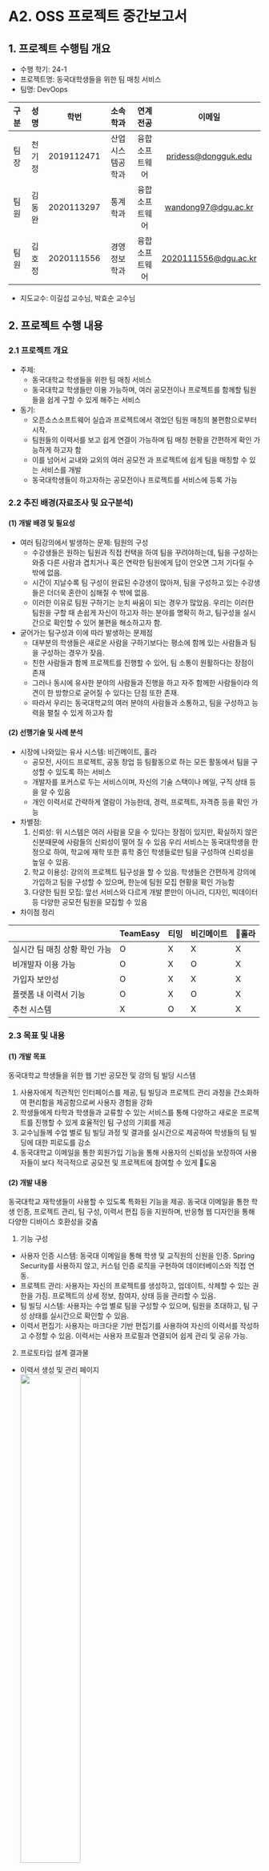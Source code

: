 # A2. OSS 프로젝트 중간보고서

## 1. 프로젝트 수행팀 개요

- 수행 학기: 24-1
- 프로젝트명: 동국대학생들을 위한 팀 매칭 서비스
- 팀명: DevOops

| 구분 |  성명  |    학번    |     소속학과     |    연계전공    |        이메일        |
|:----:|:------:|:----------:|:----------------:|:--------------:|:--------------------:|
| 팀장 | 천기정 | 2019112471 | 산업시스템공학과 | 융합소프트웨어 | pridess@dongguk.edu  |
| 팀원 | 김동완 | 2020113297 | 통계학과         | 융합소프트웨어 | wandong97@dgu.ac.kr  |
| 팀원 | 김호정 | 2020111556 | 경영정보학과     | 융합소프트웨어 | 2020111556@dgu.ac.kr |  

* 지도교수: 이길섭 교수님, 박효순 교수님

## 2. 프로젝트 수행 내용  

### 2.1 프로젝트 개요

- 주제: 
    - 동국대학교 학생들을 위한 팀 매칭 서비스
    - 동국대학교 학생들만 이용 가능하며, 여러 공모전이나 프로젝트를 함께할 팀원들을 쉽게 구할 수 있게 해주는 서비스
- 동기: 
    - 오픈소스소프트웨어 실습과 프로젝트에서 겪었던 팀원 매칭의 불편함으로부터 시작. 
    - 팀원들의 이력서를 보고 쉽게 연결이 가능하며 팀 매칭 현황을 간편하게 확인 가능하게 하고자 함
    -  이를 넘어서 교내와 교외의 여러 공모전 과 프로젝트에 쉽게 팀을 매칭할 수 있는 서비스를 개발
    - 동국대학생들이 하고자하는 공모전이나 프로젝트를 서비스에 등록 가능

### 2.2 추진 배경(자료조사 및 요구분석)  

#### (1) 개발 배경 및 필요성  

- 여러 팀강의에서 발생하는 문제: 팀원의 구성
    - 수강생들은 원하는 팀원과 직접 컨택을 하여 팀을 꾸려야하는데, 팀을 구성하는 와중 다른 사람과 겹치거나 혹은 연락한 팀원에게 답이 안오면 그저 기다릴 수 밖에 없음.
    - 시간이 지날수록 팀 구성이 완료된 수강생이 많아져, 팀을 구성하고 있는 수강생들은 더더욱 혼란이 심해질 수 밖에 없음. 
    - 이러한 이유로 팀원 구하기는 눈치 싸움이 되는 경우가 많았음. 우리는 이러한 팀원을 구할 때 손쉽게 자신이 하고자 하는 분야를 명확히 하고, 팀구성을 실시간으로 확인할 수 있어 불편을 해소하고자 함.
- 굳어가는 팀구성과 이에 따라 발생하는 문제점
    - 대부분의 학생들은 새로운 사람을 구하기보다는 평소에 함께 있는 사람들과 팀을 구성하는 경우가 잦음. 
    - 친한 사람들과 함께 프로젝트를 진행할 수 있어, 팀 소통이 원활하다는 장점이 존재
    - 그러나 동시에 유사한 분야의 사람들과 진행을 하고 자주 함께한 사람들이라 의견이 한 방향으로 굳어질 수 있다는 단점 또한 존재. 
    - 따라서 우리는 동국대학교의 여러 분야의 사람들과 소통하고, 팀을 구성하고 능력을 펼칠 수 있게 하고자 함


#### (2) 선행기술 및 사례 분석  

- 시장에 나와있는 유사 시스템: 비긴메이트, 홀라
    - 공모전, 사이드 프로젝트, 공동 창업 등 팀활동으로 하는 모든 활동에서 팀을 구성할 수 있도록 하는 서비스
    - 개발자를 포커스로 두는 서비스이며, 자신의 기술 스택이나 메일, 구직 상태 등을 알 수 있음
    - 개인 이력서로 간략하게 열람이 가능한데, 경력, 프로젝트, 자격증 등을 확인 가능
- 차별점:
    1. 신뢰성: 위 시스템은 여러 사람을 모을 수 있다는 장점이 있지만, 확실하지 않은 신분때문에 사람들의 신뢰성이 떨어 질 수 있음 우리 서비스는 동국대학생을 한정으로 하여, 학교에 재학 또한 휴학 중인 학생들로만 팀을 구성하여 신뢰성을 높일 수 있음. 
    2. 학교 이용성: 강의의 프로젝트 팀구성을 할 수 있음. 학생들은 간편하게 강의에 가입하고 팀을 구성할 수 있으며, 한눈에 팀원 모집 현황을 확인 가능함
    3. 다양한 팀원 모집: 앞선 서비스와 다르게 개발 뿐만이 아니라, 디자인, 빅데이터 등 다양한 공모전 팀원을 모집할 수 있음
- 차이점 정리

|                               | TeamEasy | 티밍 | 비긴메이트 | 홀라 |
|-------------------------------|----------|------|------------|------|
| 실시간 팀 매칭 상황 확인 가능 |     O    |   X  |      X     |   X  |
| 비개발자 이용 가능            |     O    |   X  |      O     |   X  |
| 가입자 보안성                 |     O    |   X  |      X     |   X  |
| 플랫폼 내 이력서 기능         |     O    |   X  |      O     |   X  |
| 추천 시스템                   |     X    |   O  |      X     |   X  |


### 2.3 목표 및 내용  

#### (1) 개발 목표  

동국대학교 학생들을 위한 웹 기반 공모전 및 강의 팀 빌딩 시스템
1. 사용자에게 직관적인 인터페이스를 제공, 팀 빌딩과 프로젝트 관리 과정을 간소화하여 편리함을 제공함으로써 사용자 경험을 강화
2. 학생들에게 타학과 학생들과 교류할 수 있는 서비스를 통해 다양하고 새로운 프로젝트를 진행할 수 있게 효율적인 팀 구성의 기회를 제공
3. 교수님들께 수업 별로 팀 빌딩 과정 및 결과를 실시간으로 제공하여 학생들의 팀 빌딩에 대한 피로도를 감소
4. 동국대학교 이메일을 통한 회원가입 기능을 통해 사용자의 신뢰성을 보장하여 사용자들이 보다 적극적으로 공모전 및 프로젝트에 참여할 수 있게 도움


#### (2) 개발 내용  

 동국대학교 재학생들이 사용할 수 있도록 특화된 기능을 제공. 동국대 이메일을 통한 학생 인증, 프로젝트 관리, 팀 구성, 이력서 편집 등을 지원하며, 반응형 웹 디자인을 통해 다양한 디바이스 호환성을 갖춤
1. 기능 구성
  - 사용자 인증 시스템: 동국대 이메일을 통해 학생 및 교직원의 신원을 인증. Spring Security를 사용하지 않고, 커스텀 인증 로직을 구현하여 데이터베이스와 직접 연동.
  - 프로젝트 관리: 사용자는 자신의 프로젝트를 생성하고, 업데이트, 삭제할 수 있는 권한을 가짐. 프로젝트의 상세 정보, 참여자, 상태 등을 관리할 수 있음.
  - 팀 빌딩 시스템: 사용자는 수업 별로 팀을 구성할 수 있으며, 팀원을 초대하고, 팀 구성 상태를 실시간으로 확인할 수 있음.
  - 이력서 편집기: 사용자는 마크다운 기반 편집기를 사용하여 자신의 이력서를 작성하고 수정할 수 있음. 이력서는 사용자 프로필과 연결되어 쉽게 관리 및 공유 가능.


2. 프로토타입 설계 결과물
  - 이력서 생성 및 관리 페이지
<br><img src="https://github.com/CSID-DGU/2024-1-OSSProj-DevOops-02/assets/162280740/a38c5974-cf00-4fe0-b305-e064f06fb7a8" width="50%"><br>

  - 수업별 팀원 모집 메인 페이지
<br><img src="https://github.com/CSID-DGU/2024-1-OSSProj-DevOops-02/assets/162280740/e65de896-3ff3-45f9-be4f-46ecffad00e7" width="50%">

  - 수업별 팀원 모집 상세 페이지
<br><img src="https://github.com/CSID-DGU/2024-1-OSSProj-DevOops-02/assets/162280740/f5b61347-9b3b-4dc8-84cc-9ea6eb3401da" width="50%"><br>

- 백엔드 설계
<br><img src="https://github.com/CSID-DGU/2024-1-OSSProj-DevOops-02/assets/162280740/678f4582-c283-44cb-9d71-abfaf83d85b8" width="50%"><br>
(그림 1) 전체적인 시스템 구조
<br>
<img src="https://github.com/CSID-DGU/2024-1-OSSProj-DevOops-02/assets/162280740/c75c8555-6c6a-4d29-a099-02d3c3b89947" width="50%"><br>
(그림 2) 유스케이스 다이어그램
<br><img src="https://github.com/CSID-DGU/2024-1-OSSProj-DevOops-02/assets/162280740/f241c868-ddde-4f73-87d4-372185110fb8" width="50%"><br>
(그림 3) 프로젝트 전체 구조
<br>
<img src="https://private-user-images.githubusercontent.com/126745176/329831724-2ad7fd1d-d74f-471b-92b5-14349aa30a92.png?jwt=eyJhbGciOiJIUzI1NiIsInR5cCI6IkpXVCJ9.eyJpc3MiOiJnaXRodWIuY29tIiwiYXVkIjoicmF3LmdpdGh1YnVzZXJjb250ZW50LmNvbSIsImtleSI6ImtleTUiLCJleHAiOjE3MTU0OTc2NDEsIm5iZiI6MTcxNTQ5NzM0MSwicGF0aCI6Ii8xMjY3NDUxNzYvMzI5ODMxNzI0LTJhZDdmZDFkLWQ3NGYtNDcxYi05MmI1LTE0MzQ5YWEzMGE5Mi5wbmc_WC1BbXotQWxnb3JpdGhtPUFXUzQtSE1BQy1TSEEyNTYmWC1BbXotQ3JlZGVudGlhbD1BS0lBVkNPRFlMU0E1M1BRSzRaQSUyRjIwMjQwNTEyJTJGdXMtZWFzdC0xJTJGczMlMkZhd3M0X3JlcXVlc3QmWC1BbXotRGF0ZT0yMDI0MDUxMlQwNzAyMjFaJlgtQW16LUV4cGlyZXM9MzAwJlgtQW16LVNpZ25hdHVyZT1jMzkyMmEyNjgxN2ZjZWRkMTc5NzI4YzUyNDk4YmVmMjE3YTBhM2IwYTMzNDgwY2M1MGM5MTZmMzBlNzBmMDQ3JlgtQW16LVNpZ25lZEhlYWRlcnM9aG9zdCZhY3Rvcl9pZD0wJmtleV9pZD0wJnJlcG9faWQ9MCJ9.NEiN3mQIvE4aqPmRZZJhy3U4sixx5eGJkgYy58lMXTc" >
<br>(그림 4.1) 프로젝트 팀매칭 시퀸스 다이어그램
<br>
<img src = "https://private-user-images.githubusercontent.com/126745176/329831744-f8141bd3-c27a-4708-837d-72416c916b60.png?jwt=eyJhbGciOiJIUzI1NiIsInR5cCI6IkpXVCJ9.eyJpc3MiOiJnaXRodWIuY29tIiwiYXVkIjoicmF3LmdpdGh1YnVzZXJjb250ZW50LmNvbSIsImtleSI6ImtleTUiLCJleHAiOjE3MTU0OTc2NDEsIm5iZiI6MTcxNTQ5NzM0MSwicGF0aCI6Ii8xMjY3NDUxNzYvMzI5ODMxNzQ0LWY4MTQxYmQzLWMyN2EtNDcwOC04MzdkLTcyNDE2YzkxNmI2MC5wbmc_WC1BbXotQWxnb3JpdGhtPUFXUzQtSE1BQy1TSEEyNTYmWC1BbXotQ3JlZGVudGlhbD1BS0lBVkNPRFlMU0E1M1BRSzRaQSUyRjIwMjQwNTEyJTJGdXMtZWFzdC0xJTJGczMlMkZhd3M0X3JlcXVlc3QmWC1BbXotRGF0ZT0yMDI0MDUxMlQwNzAyMjFaJlgtQW16LUV4cGlyZXM9MzAwJlgtQW16LVNpZ25hdHVyZT1lYmQ3M2E1NWYzNTk2Y2UxMTc3Nzk5Y2M5OTQwYjViNmZjMGJjMjNiYjNmZjQwZDgxNDE0NDM4MDI3YTQ5ZWEzJlgtQW16LVNpZ25lZEhlYWRlcnM9aG9zdCZhY3Rvcl9pZD0wJmtleV9pZD0wJnJlcG9faWQ9MCJ9.94ttPofH_LGE80Hmq2r31mJgT82GxZEz0Rtk1sn5ew8">
<br>(그림 4.1) 이력서 작성 시퀸스 다이어그램


3. 기능 상세 소개
    1.  프로젝트 및 팀 빌딩 기능
        -  직접 구현 vs 외부 API 사용
            - 직접 구현: 
                - Spring Boot를 사용하여 팀 빌딩 로직과 프로젝트 관리 기능을 완전히 커스터마이즈. 특정 요구사항에 맞게 탄력적으로 기능을 추가하거나 수정할 수 있음.
            - 외부 API 사용: 
                - Asana, Trello 등의 외부 프로젝트 관리 도구의 API를 연동하여 기능을 구현. 개발 시간을 단축시킬 수 있지만, 플랫폼에 종속될 수 있고, 모든 학교 요구사항을 만족시키지 못할 수 있음.
        - 선택된 솔루션: 직접 구현
            - 학교 환경에 특화된 맞춤형 기능 제공과 통제 가능한 시스템을 위해 직접 구현을 선택. 
            - 시스템의 유연성과 독립성을 보장하며, 학생 데이터의 보안과 개인정보 보호를 더욱 철저히 관리할 수 있음.
    2. 이력서 관리 기능
        - 단순 저장 vs 인터렉티브 편집
            - 단순 저장: 
                - 사용자가 작성한 이력서를 PDF나 DOCX 형태로 업로드 및 저장만 가능.
            - 인터랙티브 편집: 
                - 사용자가 웹 인터페이스에서 직접 이력서를 편집하고 포맷팅할 수 있는 동적인 편집 도구를 제공.
        - 선택된 솔루션: 인터렉티브 편집
            - 사용자 경험을 우선시하고, 편집의 용이성 및 접근성을 제공하기 위해 인터랙티브 편집 기능을 도입. 
            - 사용자가 자신의 이력서를 보다 쉽게 관리하고, 언제든지 수정할 수 있는 유연성을 제공한다는 이점이 존재.
    3. 재학생 인증 방법
        - Spring Security 기반 인증 vs. 동국대 이메일 인증 (Google OAuth)
            - Spring Security 기반 인증 : 
                - Spring Security는 광범위한 보안 요구사항에 대응하기 위해 매우 유연하고 확장 가능한 구조를 제공. 
                - 개발자가 완전히 제어할 수 있어 내부 시스템과의 통합이 용이
                -  구현 초기에 시간과 자원이 많이 소요.
            - 동국대학교 이메일 인증 (Google OAuth) :  
                - Google의 OAuth 서비스는 국제적으로 인정받은 인증 표준을 따름
                - 사용자는 동국대학교 제공 이메일로 쉽게 로그인할 수 있으며, 인증 과정이 사용자에게 친숙. 
                - 빠르고 간편한 구현이 가능하여 개발 시간을 절약할 수 있음.
        - 선택된 솔루션 : 동국대학교 이메일 인증 (Google OAuth)
            - 교내 이메일 시스템과의 통합을 고려할 때, Google OAuth를 사용한 동국대학교 이메일 인증은 사용자 인증의 편리함과 보안을 동시에 보장. 
            - 특히 학생과 교직원이 이미 동국대 이메일 계정을 사용하고 있기 때문에, 별도의 인증 수단을 도입하는 것보다는 기존의 구조를 활용하는 것이 효과적임.
4. 배포 옵션
  - AWS Elastic Beanstalk vs. AWS EC2
      - AWS Elastic Beanstalk : 
            - 자동화된 서버 환경 구성, 스케일링 및 관리 기능을 제공. 
            - 배포, 운영, 스케일링이 통합된 인터페이스를 통해 보다 쉬운 관리를 가능하게 함.
            - EC2에 비해 관리 부담을 줄이고, 애플리케이션에 더 집중할 수 있음.
        - AWS EC2 : 
            - 더 세밀한 서버 환경 제어가 가능하지만, 운영 및 유지 관리에 대한 부담이 증가. 
            - Elastic Beanstalk보다 관리가 복잡하고 시간이 많이 소요.
  - 선택된 솔루션 : AWS Elastic Beanstalk
    - 애플리케이션의 트래픽에 따라 자동으로 리소스를 조정하는 오토 스케일링이 가능하여 비용 절감 효과를 제공하며, 좀 더 간편한 배포 과정으로 개발자의 피로도를 감소시켜준다.
#### (4) 설계의 현실적 제한요소(제약조건)
  - AWS Elastic Beanstalk와 같은 관리형 서비스를 사용하여 AWS freetier 계정의 인프라 및 리소스 비용을 최소화하고, 관리 부담을 줄이는 방향으로 구성.
  - 오픈 소스 도구와 프레임워크를 우선적으로 사용하여 라이선스 비용을 줄임.
  - GitHub을 사용하여 소스 코드 관리 및 버전 관리를 체계적으로 수행.


#### (5) 개발 환경
- 최종 설계 결과물의 구현 수단
  - 개발환경: Mac OS, Window
  - 개발기술: Java, Spring Boot, React, AWS Elasticbeanstalk, Github Action, Docker, MySQL, Figma
  - IDE : IntelliJ, VS code
  - 협업툴 : Notion, Discord, Slack
### 2.4 기대효과
- 팀 구성 프로젝트를 하는 학생: 
    - 오픈 소스 프로젝트를 비롯한 여러 캡스톤 프로젝트들은 팀단위로 진행하나 이외 강의들은 랜덤 지정이나 자유 구성의 방식을 통해 진행. 
    - 랜덤 진행은 개개인의 능력을 고려하지 못하고, 자유 구성은 친구들과 구성을 할 가능성이 매우 높음. 
    - 우리 서비스를 통해 팀을 구성하게 된다면, 수강생 중 서로를 보완해 줄 수 있는 팀원을 만나 더 퀄리티 높은 프로젝트를 진행 할 수 있게 됨.
- 교수님: 
    -  학생 개개인의 능력을 펼치기 쉽지 않은 프로젝트 수업때문에 많은 고민
    - 우리 서비스를 통해 간편하게 팀을 구성하고, 퀄리티 높은 프로젝트를 받아 볼 수 있게 됨.
- 공모전과 프로젝트의 퀄리티 향상: 
    - 학생들은 보다 다양한 팀원들을 만나며, 서로 선영향을 주며 발전하고 성장할 수 있음. 
    - 이를 통해 공모전들에서 동국대학교 학생들의 프로젝트 퀄리티가 향상되고, 선의의 경쟁을 통해 더 발전된 결과물을 얻을 수 있음
#### (6) 현재 진행 상황
1. 백엔드
    - ERD 설계:
        - 기존 설계의 문제점 발견:
            - 기존에 사용하던 DB에서 다대다 매핑관계를 줄이기 위하여 추가 관계 테이블을 구축한 것은 옳게 되었으나, 하나의 관계를 2개로 나누어 표현됨
        - 따라서, 기존 DB 설계도를 재구성하고, 관계 테이블을 정리함
        - 추가적인 이력서, 강의를 관리하기 위해 각각의 테이블을 추가하고 다대다 매핑의 경우 관계 테이블 정의
        <br>
        <img src = "https://github.com/CSID-DGU/2024-1-OSSProj-DevOops-02/assets/126745176/85c99608-8c4b-44dc-af61-aad9d10b6197"> <br>
    - API 명세:
        - 백과 프론트의 원활한 소통을 위해 api 명세를 정의
        - 레퍼런스로 사용한 코드를 확인해본 결과, 대부분의 코드가 비어있는 것을 확인
        - 따라서, 기존 api를 모두 버리고 새롭게 api를 구성함
        - notion을 이용하여, 각 api의 기능과 작동을 상세히 설명함
        <br> <img src = "https://github.com/CSID-DGU/2024-1-OSSProj-DevOops-02/assets/126745176/2b603bae-b6e9-44e2-899d-4dc57da9a7db"> <br>
    - 데이터베이스 연결 문제 해결:
        - 프로젝트에 포함된 오픈소스 소프트웨어에서 사용하는 데이터베이스 연결 설정이 포함된 yml 파일이 .gitignore 파일에 의해 버전 관리에서 제외되었음
        - 문제를 해결하기 위해 MySQL Workbench를 사용하여 테스트용 데이터베이스를 새로 생성
        - 또한, Spring Boot 프레임워크에서 새로운 yml 파일을 생성하고 이를 통해 데이터베이스와의 연결을 성공적으로 구성함
        <br> <img src ="https://github.com/CSID-DGU/2024-1-OSSProj-DevOops-02/assets/126745176/8d280a78-e37e-4925-9d83-02d18a4eec81"> <br>
    - 백엔드 로직 구성 진행중
2. 프론트
    - 오픈소스 기능 복구: 
        - 문제점: 오픈소스 코드의 기능적으로 손상된 부분이 다수 존재 (필터링, 알고리즘, 로그인 등)
        - 해결: TeamEasy에게 불필요한 기능을 제거하고 필요한 필터링과같은 기능들 복구
    - 코드 리팩토링:
        - 문제점:  기존의 오픈소스는 TeamEasy와 기능적인 목표와 코드의 차이가 존재
        - 해결: TeamEasy의 목표와 기능에 맞도록 코드를 리팩토링
    - 차별점 기능 추가:
        1.  한눈에 보기 쉬운 상세페이지
            - 수강생들의 skill을 한눈에 확인가능
            - 실시간으로 표시되는 팀구성 현황
            - 다운로드가 필요없는 이력서
        2. 이력서 기능 구현
            - 위지윅(WYSIWYG) 을 통한 간편한 사용이 가능하도록 개발
            - 드래그앤드롭을 활용한 이미지 추가 기능 구현


### 2.5 추진일정
- 세부 작업에 대한 간트 차트

<img width="70%" alt="image" src="https://github.com/CSID-DGU/2024-1-OSSProj-DevOops-02/assets/162280740/d13b0041-3918-47c7-819d-8c41d2b124cc">

### 2.6 팀원 역할  

구분 | 성명 | 팀내 역할 
:----:|:-----:|-------
팀장 | 천기정 | 기획, DB 설계, API 명세 작성
팀원 | 김동완 | 데이터분석, 프론트엔드, 디자인        
팀원 | 김호정 | DB 연결, 로직 설계   

### 2.7 참고문헌
  - 깃허브 레퍼런스 원본 자료: https://github.com/kookmin-sw/capstone-2022-17
   https://github.com/CSID-DGU/2023-2-OSSP1-DguHeroes-2
  - 비긴메이트
      https://beginmate.com/
  - Hola !
      https://holaworld.io/


### 2.8 성과창출 계획  

항목 | 세부내용 | 예상(달성)시기  
------|------------|-------
Github 등록 |  https://github.com/CSID-DGU/2024-1-OSSProj-DevOops-02.git      | (~6/10)



